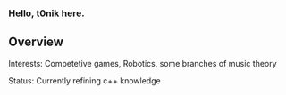### Hello, t0nik here.

## Overview
Interests: Competetive games, Robotics, some branches of music theory

Status: Currently refining c++ knowledge
